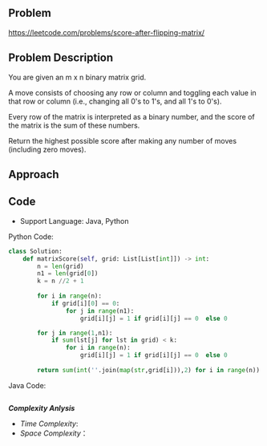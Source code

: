 ## Problem

https://leetcode.com/problems/score-after-flipping-matrix/

## Problem Description


You are given an m x n binary matrix grid.

A move consists of choosing any row or column and toggling each value in that row or column (i.e., changing all 0's to 1's, and all 1's to 0's).

Every row of the matrix is interpreted as a binary number, and the score of the matrix is the sum of these numbers.

Return the highest possible score after making any number of moves (including zero moves).


## Approach

## Code

- Support Language: Java, Python

Python Code:

```py
class Solution:
    def matrixScore(self, grid: List[List[int]]) -> int:
        n = len(grid)
        n1 = len(grid[0])
        k = n //2 + 1
        
        for i in range(n):
            if grid[i][0] == 0:
                for j in range(n1):
                    grid[i][j] = 1 if grid[i][j] == 0  else 0

        for j in range(1,n1):
            if sum(lst[j] for lst in grid) < k:
                for i in range(n):
                    grid[i][j] = 1 if grid[i][j] == 0  else 0
    
        return sum(int(''.join(map(str,grid[i])),2) for i in range(n))

```

Java Code:

```

```

**_Complexity Anlysis_**

- _Time Complexity_: 
- _Space Complexity_：

